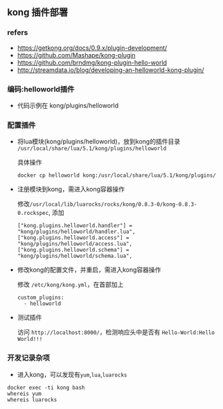 ## kong 插件部署

### refers
+ https://getkong.org/docs/0.9.x/plugin-development/
+ https://github.com/Mashape/kong-plugin
+ https://github.com/brndmg/kong-plugin-hello-world
+ http://streamdata.io/blog/developing-an-helloworld-kong-plugin/


### 编码:helloworld插件
+ 代码示例在 kong/plugins/helloworld


### 配置插件

+ 将lua模块(kong/plugins/helloworld)，放到kong的插件目录  
  `/usr/local/share/lua/5.1/kong/plugins/helloworld`

  具体操作
  ```
  docker cp helloworld kong:/usr/local/share/lua/5.1/kong/plugins/
  ```

+ 注册模块到kong，需进入kong容器操作

  修改`/usr/local/lib/luarocks/rocks/kong/0.8.3-0/kong-0.8.3-0.rockspec`, 添加

  ```
  ["kong.plugins.helloworld.handler"] = "kong/plugins/helloworld/handler.lua",
  ["kong.plugins.helloworld.access"] = "kong/plugins/helloworld/access.lua",
  ["kong.plugins.helloworld.schema"] = "kong/plugins/helloworld/schema.lua",
  ```

+ 修改kong的配置文件，并重启，需进入kong容器操作

  修改 `/etc/kong/kong.yml`，在首部加上

  ```
  custom_plugins:
    - helloworld

  ```

+ 测试插件

  访问 `http://localhost:8000/`，检测响应头中是否有 `Hello-World:Hello World!!!`


### 开发记录杂项

+ 进入kong，可以发现有`yum`,`lua`,`luarocks`
```
docker exec -ti kong bash
whereis yum
whereis luarocks
```
